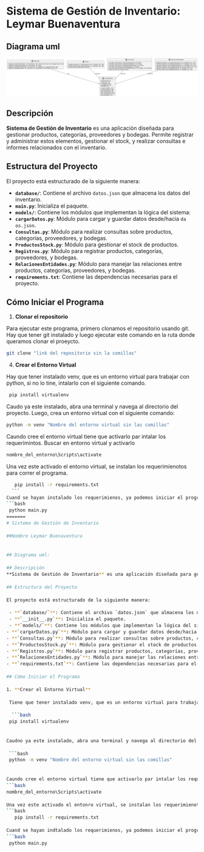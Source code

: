 # Sistema de Gestión de Inventario: Leymar Buenaventura

## Diagrama uml
![diagramaUml](src/static/uml.png )


## Descripción
 **Sistema de Gestión de Inventario** es una aplicación diseñada para gestionar productos, categorías, proveedores y bodegas. Permite registrar y administrar estos elementos, gestionar el stock, y realizar consultas e informes relacionados con el inventario.

## Estructura del Proyecto

El proyecto está estructurado de la siguiente manera:

   - **`database/`**: Contiene el archivo `datos.json` que almacena los datos del inventario.
   - **`main.py`**: Inicializa el paquete.
   - **`models/`**: Contiene los módulos que implementan la lógica del sistema:
  - **`cargarDatos.py`**: Módulo para cargar y guardar datos desde/hacia `da os.json`.
  - **`Consultas.py`**: Módulo para realizar consultas sobre productos, categorías, proveedores, y bodegas.
  - **`ProductosStock.py`**: Módulo para gestionar el stock de productos.
  - **`Registros.py`**: Módulo para registrar productos, categorías, proveedores, y bodegas.
  - **`RelacionesEntidades.py`**: Módulo para manejar las relaciones entre productos, categorías, proveedores, y bodegas.
- **`requirements.txt`**: Contiene las dependencias necesarias para el proyecto.

## Cómo Iniciar el Programa
1. **Clonar el repositorio**
   
Para ejecutar este programa, primero clonamos el repositorio usando git. Hay que tener git instalado y luego ejecutar este comando en la ruta donde queramos clonar el proeycto.
   ```bash
   git clone "link del repositorio sin la comillas"
   ```

4. **Crear el Entorno Virtual**

Hay que tener instalado venv, que es un entorno virtual para trabajar con python, si no lo tine, intalarlo con el siguiente comando.

  ```bash
   pip install virtualenv
  ```


  Caudo ya este instalado, abra una terminal y navega al directorio del proyecto. Luego, crea un entorno virtual con el siguiente comando:

   ```bash
   python -m venv "Nombre del entorno virtual sin las comillas"
   ```
  
 Caundo cree el entorno virtual tiene que activarlo par intalar los requerimintos. Buscar en entorno virtual y activarlo
  ```bash
  nombre_del_entorno\Scripts\activate
  ```
Una vez este activado el entorno virtual, se instalan los requerimienotos para correr el programa.
  ```bash
     pip install -r requirements.txt
    ```
Cuand se hayan instalado los requerimienos, ya podemos iniciar el programa. vamos a la carpeta src y abrimos el archivo main.py con cualquier editor y lo ejecutamos o des la terminal, buscamos le archiv main.py en la carpeta src y udamoa el comando:
 ```bash
   python main.py
=======
# Sistema de Gestión de Inventario

##Nombre Leymar Buenaventura


## Diagrama uml:

## Descripción
 **Sistema de Gestión de Inventario** es una aplicación diseñada para gestionar productos, categorías, proveedores y bodegas. Permite registrar y administrar estos elementos, gestionar el stock, y realizar consultas e informes relacionados con el inventario.

## Estructura del Proyecto

El proyecto está estructurado de la siguiente manera:

   - **`database/`**: Contiene el archivo `datos.json` que almacena los datos del inventario.
   - **`__init__.py`**: Inicializa el paquete.
   - **`models/`**: Contiene los módulos que implementan la lógica del sistema:
  - **`cargarDatos.py`**: Módulo para cargar y guardar datos desde/hacia `datos.json`.
  - **`Consultas.py`**: Módulo para realizar consultas sobre productos, categorías, proveedores, y bodegas.
  - **`ProductosStock.py`**: Módulo para gestionar el stock de productos.
  - **`Registros.py`**: Módulo para registrar productos, categorías, proveedores, y bodegas.
  - **`RelacionesEntidades.py`**: Módulo para manejar las relaciones entre productos, categorías, proveedores, y bodegas.
- **`requirements.txt`**: Contiene las dependencias necesarias para el proyecto.

## Cómo Iniciar el Programa

1. **Crear el Entorno Virtual**

   Tiene que tener instalado venv, que es un entorno virtual para trabajar con python, si no lo tine 

    ```bash
   pip install virtualenv


  Caudno ya este instalado, abra una terminal y navega al directorio del proyecto. Luego, crea un entorno virtual con el siguiente comando:

   ```bash
   python -m venv "Nombre del entorno virtual sin las comillas"

  
 Caundo cree el entorno virtual tiene que activarlo par intalar los requerimintos. Buscar en entorno virtual y activarlo
  ```bash
  nombre_del_entorno\Scripts\activate

Una vez este activado el entonro virtual, se instalan los requerimienotos para correr el programa
  ```bash
     pip install -r requirements.txt

Cuand se hayan indtalado los requerimienos, ya podemos iniciar el programa. vamos a la carpeta src y abrimos el archivo main.py con cualquier editor y lo ejecutamos o des la terminal, buscamos le archiv main.py en la carpeta src y udamoa el comando:
 ```bash
   python main.py


